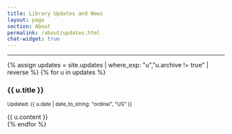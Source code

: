 ```yaml
---
title: Library Updates and News
layout: page
section: About
permalink: /about/updates.html
chat-widget: true
---
```


----------
{% assign updates = site.updates | where_exp: "u","u.archive != true" | reverse %}
{% for u in updates %}
<div class="card mb-3">
    <div class="card-body">
        <h3 id="{{ u.title | slugify }}" class="card-title">{{ u.title }}</h3>
        <div class="card-text">
        <p><small>Updated: {{ u.date | date_to_string: "ordinal", "US" }}</small></p>
        {{ u.content }}
        </div>
    </div>
</div>
{% endfor %}
